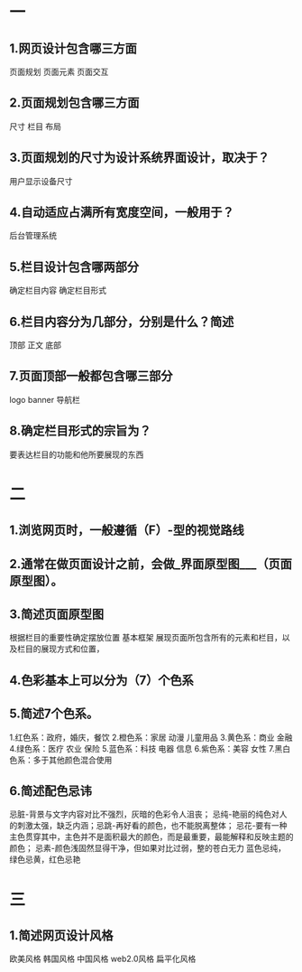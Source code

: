 # 一
## 1.网页设计包含哪三方面
页面规划 页面元素 页面交互

## 2.页面规划包含哪三方面
尺寸 栏目 布局

## 3.页面规划的尺寸为设计系统界面设计，取决于？
用户显示设备尺寸

## 4.自动适应占满所有宽度空间，一般用于？
后台管理系统

## 5.栏目设计包含哪两部分
确定栏目内容 确定栏目形式

## 6.栏目内容分为几部分，分别是什么？简述
顶部 正文 底部

## 7.页面顶部一般都包含哪三部分
logo banner 导航栏

## 8.确定栏目形式的宗旨为？
要表达栏目的功能和他所要展现的东西

# 二

## 1.浏览网页时，一般遵循（F）-型的视觉路线

## 2.通常在做页面设计之前，会做_界面原型图___（页面原型图）。

## 3.简述页面原型图
根据栏目的重要性确定摆放位置
基本框架
展现页面所包含所有的元素和栏目，以及栏目的展现方式和位置，

## 4.色彩基本上可以分为（7）个色系

## 5.简述7个色系。

1.红色系：政府，婚庆，餐饮
2.橙色系：家居 动漫 儿童用品
3.黄色系：商业 金融
4.绿色系：医疗 农业 保险
5.蓝色系：科技 电器 信息
6.紫色系：美容 女性
7.黑白色系：多于其他颜色混合使用

## 6.简述配色忌讳

忌脏-背景与文字内容对比不强烈，灰暗的色彩令人沮丧；
忌纯-艳丽的纯色对人的刺激太强，缺乏内涵；忌跳-再好看的颜色，也不能脱离整体；
忌花-要有一种主色贯穿其中，主色并不是面积最大的颜色，而是最重要，最能解释和反映主题的颜色；
忌素-颜色浅固然显得干净，但如果对比过弱，整的苍白无力
蓝色忌纯，绿色忌黄，红色忌艳

# 三

## 1.简述网页设计风格
欧美风格 韩国风格 中国风格 web2.0风格 扁平化风格
